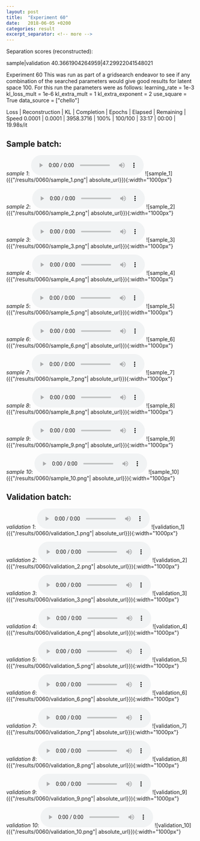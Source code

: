 ```yaml
---
layout: post
title:  "Experiment 60"
date:   2018-06-05 +0200
categories: result
excerpt_separator: <!-- more -->
---
```

Separation scores (reconstructed):

sample|validation
40.3661904264959|47.29922041548021
<!-- more -->
Experiment 60
This was run as part of a gridsearch endeavor to see if any combination of the searched parameters would give good results for latent space 100.
For this run the parameters were as follows:
learning_rate = 1e-3
kl_loss_mult = 1e-6
kl_extra_mult = 1
kl_extra_exponent = 2
use_square = True
data_source = ["chello"]

Loss | Reconstruction | KL | Completion | Epochs | Elapsed | Remaining | Speed
0.0001 | 0.0001 | 3958.3716 | 100% | 100/100 | 33:17 | 00:00 | 19.98s/it

## **Sample batch**:
_sample 1_:
<audio src="/ResultsOverview/results/0060/sample_1.wav" controls preload></audio>
![sample_1]({{"/results/0060/sample_1.png"| absolute_url}}){:width="1000px"}

_sample 2_:
<audio src="/ResultsOverview/results/0060/sample_2.wav" controls preload></audio>
![sample_2]({{"/results/0060/sample_2.png"| absolute_url}}){:width="1000px"}

_sample 3_:
<audio src="/ResultsOverview/results/0060/sample_3.wav" controls preload></audio>
![sample_3]({{"/results/0060/sample_3.png"| absolute_url}}){:width="1000px"}

_sample 4_:
<audio src="/ResultsOverview/results/0060/sample_4.wav" controls preload></audio>
![sample_4]({{"/results/0060/sample_4.png"| absolute_url}}){:width="1000px"}

_sample 5_:
<audio src="/ResultsOverview/results/0060/sample_5.wav" controls preload></audio>
![sample_5]({{"/results/0060/sample_5.png"| absolute_url}}){:width="1000px"}

_sample 6_:
<audio src="/ResultsOverview/results/0060/sample_6.wav" controls preload></audio>
![sample_6]({{"/results/0060/sample_6.png"| absolute_url}}){:width="1000px"}

_sample 7_:
<audio src="/ResultsOverview/results/0060/sample_7.wav" controls preload></audio>
![sample_7]({{"/results/0060/sample_7.png"| absolute_url}}){:width="1000px"}

_sample 8_:
<audio src="/ResultsOverview/results/0060/sample_8.wav" controls preload></audio>
![sample_8]({{"/results/0060/sample_8.png"| absolute_url}}){:width="1000px"}

_sample 9_:
<audio src="/ResultsOverview/results/0060/sample_9.wav" controls preload></audio>
![sample_9]({{"/results/0060/sample_9.png"| absolute_url}}){:width="1000px"}

_sample 10_:
<audio src="/ResultsOverview/results/0060/sample_10.wav" controls preload></audio>
![sample_10]({{"/results/0060/sample_10.png"| absolute_url}}){:width="1000px"}

## **Validation batch**:
_validation 1_:
<audio src="/ResultsOverview/results/0060/validation_1.wav" controls preload></audio>
![validation_1]({{"/results/0060/validation_1.png"| absolute_url}}){:width="1000px"}

_validation 2_:
<audio src="/ResultsOverview/results/0060/validation_2.wav" controls preload></audio>
![validation_2]({{"/results/0060/validation_2.png"| absolute_url}}){:width="1000px"}

_validation 3_:
<audio src="/ResultsOverview/results/0060/validation_3.wav" controls preload></audio>
![validation_3]({{"/results/0060/validation_3.png"| absolute_url}}){:width="1000px"}

_validation 4_:
<audio src="/ResultsOverview/results/0060/validation_4.wav" controls preload></audio>
![validation_4]({{"/results/0060/validation_4.png"| absolute_url}}){:width="1000px"}

_validation 5_:
<audio src="/ResultsOverview/results/0060/validation_5.wav" controls preload></audio>
![validation_5]({{"/results/0060/validation_5.png"| absolute_url}}){:width="1000px"}

_validation 6_:
<audio src="/ResultsOverview/results/0060/validation_6.wav" controls preload></audio>
![validation_6]({{"/results/0060/validation_6.png"| absolute_url}}){:width="1000px"}

_validation 7_:
<audio src="/ResultsOverview/results/0060/validation_7.wav" controls preload></audio>
![validation_7]({{"/results/0060/validation_7.png"| absolute_url}}){:width="1000px"}

_validation 8_:
<audio src="/ResultsOverview/results/0060/validation_8.wav" controls preload></audio>
![validation_8]({{"/results/0060/validation_8.png"| absolute_url}}){:width="1000px"}

_validation 9_:
<audio src="/ResultsOverview/results/0060/validation_9.wav" controls preload></audio>
![validation_9]({{"/results/0060/validation_9.png"| absolute_url}}){:width="1000px"}

_validation 10_:
<audio src="/ResultsOverview/results/0060/validation_10.wav" controls preload></audio>
![validation_10]({{"/results/0060/validation_10.png"| absolute_url}}){:width="1000px"}
